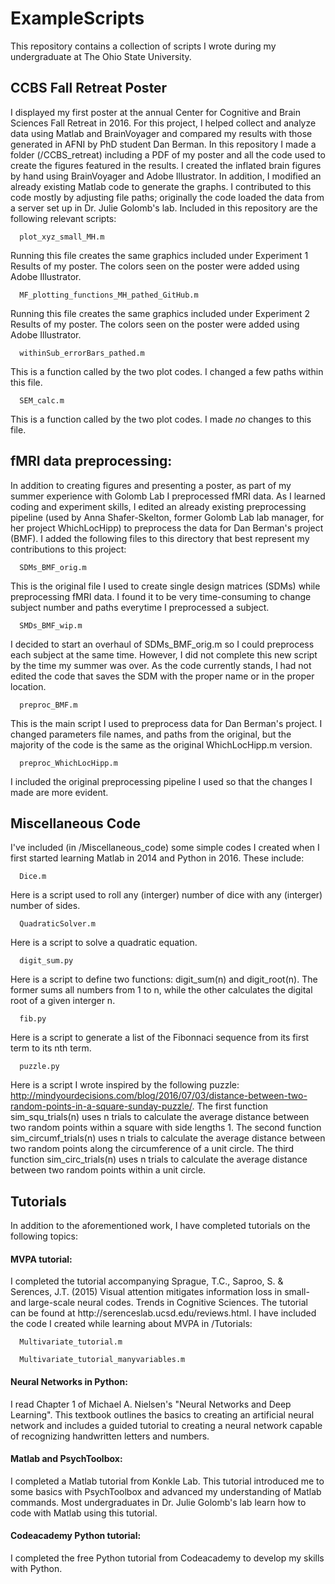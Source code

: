 # ExampleScripts
This repository contains a collection of scripts I wrote during my undergraduate at The Ohio State University.

<h2>CCBS Fall Retreat Poster </h2>
I displayed my first poster at the annual Center for Cognitive and Brain Sciences Fall Retreat in 2016. For this project, I helped collect and analyze data using Matlab and BrainVoyager and compared my results with those generated in AFNI by PhD student Dan Berman. In this repository I made a folder (/CCBS_retreat) including a PDF of my poster and all the code used to create the figures featured in the results. I created the inflated brain figures by hand using BrainVoyager and Adobe Illustrator. In addition, I modified an already existing Matlab code to generate the graphs. I contributed to this code mostly by adjusting file paths; originally the code loaded the data from a server set up in Dr. Julie Golomb's lab. Included in this repository are the following relevant scripts:

      plot_xyz_small_MH.m
   Running this file creates the same graphics included under Experiment 1 Results of my poster. The colors seen on the poster were added using Adobe Illustrator. 
      
      MF_plotting_functions_MH_pathed_GitHub.m
   Running this file creates the same graphics included under Experiment 2 Results of my poster. The colors seen on the poster were added using Adobe Illustrator. 

      withinSub_errorBars_pathed.m
   This is a function called by the two plot codes. I changed a few paths within this file. 

      SEM_calc.m
   This is a function called by the two plot codes. I made <em>no</em> changes to this file. 

<h2>fMRI data preprocessing:</h2>
In addition to creating figures and presenting a poster, as part of my summer experience with Golomb Lab I preprocessed fMRI data. As I learned coding and experiment skills, I edited an already existing preprocessing pipeline (used by Anna Shafer-Skelton, former Golomb Lab lab manager, for her project WhichLocHipp) to preprocess the data for Dan Berman's project (BMF). I added the following files to this directory that best represent my contributions to this project: 

      SDMs_BMF_orig.m
   This is the original file I used to create single design matrices (SDMs) while preprocessing fMRI data. I found it to be very time-consuming to change subject number and paths everytime I preprocessed a subject. 
      
      SMDs_BMF_wip.m
   I decided to start an overhaul of SDMs_BMF_orig.m so I could preprocess each subject at the same time. However, I did not complete this new script by the time my summer was over. As the code currently stands, I had not edited the code that saves the SDM with the proper name or in the proper location. 
      
      preproc_BMF.m
   This is the main script I used to preprocess data for Dan Berman's project. I changed parameters file names, and paths from the original, but the majority of the code is the same as the original WhichLocHipp.m version.
      
      preproc_WhichLocHipp.m
   I included the original preprocessing pipeline I used so that the changes I made are more evident. 
      
<h2>Miscellaneous Code</h2> 
I've included (in /Miscellaneous_code) some simple codes I created when I first started learning Matlab in 2014 and Python in 2016. These include: 

      Dice.m
   Here is a script used to roll any (interger) number of dice with any (interger) number of sides. 

      QuadraticSolver.m
   Here is a script to solve a quadratic equation. 

      digit_sum.py
   Here is a script to define two functions: digit_sum(n) and digit_root(n). The former sums all numbers from 1 to n, while the other calculates the digital root of a given interger n. 

      fib.py
   Here is a script to generate a list of the Fibonnaci sequence from its first term to its nth term. 

      puzzle.py
   Here is a script I wrote inspired by the following puzzle: http://mindyourdecisions.com/blog/2016/07/03/distance-between-two-random-points-in-a-square-sunday-puzzle/. The first function sim_squ_trials(n) uses n trials to calculate the average distance between two random points within a square with side lengths 1. The second function sim_circumf_trials(n) uses n trials to calculate the average distance between two random points along the circumference of a unit circle. The third function sim_circ_trials(n) uses n trials to calculate the average distance between two random points within a unit circle. 

<h2>Tutorials </h2>
In addition to the aforementioned work, I have completed tutorials on the following topics:
   
   <h4>MVPA tutorial: </h4>
   I completed the tutorial accompanying Sprague, T.C., Saproo, S. & Serences, J.T. (2015) Visual attention mitigates information loss in small- and large-scale neural codes. Trends in Cognitive Sciences. The tutorial can be found at http://serenceslab.ucsd.edu/reviews.html. I have included the code I created while learning about MVPA in /Tutorials:
      
      Multivariate_tutorial.m
      
      Multivariate_tutorial_manyvariables.m
   
   <h4>Neural Networks in Python: </h4>
   I read Chapter 1 of Michael A. Nielsen's "Neural Networks and Deep Learning". This textbook outlines the basics to creating an artificial neural network and includes a guided tutorial to creating a neural network capable of recognizing handwritten letters and numbers. 
   
   <h4>Matlab and PsychToolbox: </h4>
   I completed a Matlab tutorial from Konkle Lab. This tutorial introduced me to some basics with PsychToolbox and advanced my understanding of Matlab commands. Most undergraduates in Dr. Julie Golomb's lab learn how to code with Matlab using this tutorial. 
   
   <h4>Codeacademy Python tutorial: </h4>
   I completed the free Python tutorial from Codeacademy to develop my skills with Python.  

